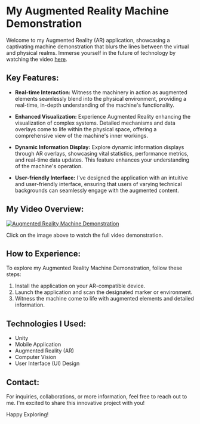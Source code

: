 # My Augmented Reality Machine Demonstration

Welcome to my Augmented Reality (AR) application, showcasing a captivating machine demonstration that blurs the lines between the virtual and physical realms. Immerse yourself in the future of technology by watching the video [here](https://youtu.be/oVfzFWfpenk).

## Key Features:

- **Real-time Interaction:**
  Witness the machinery in action as augmented elements seamlessly blend into the physical environment, providing a real-time, in-depth understanding of the machine's functionality.

- **Enhanced Visualization:**
  Experience Augmented Reality enhancing the visualization of complex systems. Detailed mechanisms and data overlays come to life within the physical space, offering a comprehensive view of the machine's inner workings.

- **Dynamic Information Display:**
  Explore dynamic information displays through AR overlays, showcasing vital statistics, performance metrics, and real-time data updates. This feature enhances your understanding of the machine's operation.

- **User-friendly Interface:**
  I've designed the application with an intuitive and user-friendly interface, ensuring that users of varying technical backgrounds can seamlessly engage with the augmented content.

## My Video Overview:

[![Augmented Reality Machine Demonstration](https://img.youtube.com/vi/oVfzFWfpenk/maxresdefault.jpg)](https://youtu.be/oVfzFWfpenk)

Click on the image above to watch the full video demonstration.

## How to Experience:

To explore my Augmented Reality Machine Demonstration, follow these steps:

1. Install the application on your AR-compatible device.
2. Launch the application and scan the designated marker or environment.
3. Witness the machine come to life with augmented elements and detailed information.

## Technologies I Used:

- Unity
- Mobile Application 
- Augmented Reality (AR)
- Computer Vision
- User Interface (UI) Design

## Contact:

For inquiries, collaborations, or more information, feel free to reach out to me. I'm excited to share this innovative project with you!

Happy Exploring!
